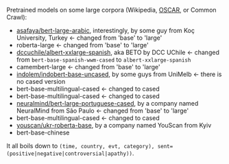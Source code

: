 Pretrained models on some large corpora (Wikipedia, [OSCAR](https://github.com/oscar-project/ungoliant), or Common Crawl):
* [asafaya/bert-large-arabic](https://github.com/alisafaya/Arabic-BERT), interestingly, by some guy from Koç University, Turkey    <- changed from 'base' to 'large'
* roberta-large    <- changed from 'base' to 'large'
* [dccuchile/albert-xxlarge-spanish](https://github.com/dccuchile/beto), aka BETO by DCC UChile    <- changed from `bert-base-spanish-wwm-cased` to `albert-xxlarge-spanish`
* camembert-large    <- changed from 'base' to 'large'
* [indolem/indobert-base-uncased](https://github.com/indolem/indolem), by some guys from UniMelb    <- there is no cased version
* bert-base-multilingual-cased    <- changed to cased
* bert-base-multilingual-cased    <- changed to cased
* [neuralmind/bert-large-portuguese-cased](https://github.com/neuralmind-ai/portuguese-bert), by a company named NeuralMind from São Paulo    <- changed from 'base' to 'large'
* bert-base-multilingual-cased    <- changed to cased
* [youscan/ukr-roberta-base](https://github.com/youscan/language-models), by a company named YouScan from Kyiv
* bert-base-chinese

It all boils down to `(time, country, evt, category), sent=(positive|negative|controversial|apathy))`.
